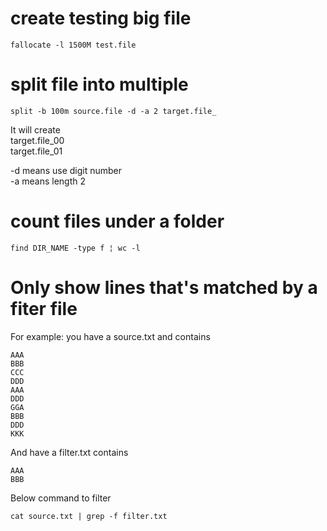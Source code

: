 # create testing big file

`fallocate -l 1500M test.file`


# split file into multiple

`split -b 100m source.file -d -a 2 target.file_`

It will create  
target.file_00  
target.file_01  

-d means use digit number  
-a means length 2

# count files under a folder

`find DIR_NAME -type f ¦ wc -l`

# Only show lines that's matched by a fiter file
For example: you have a source.txt and contains
```
AAA
BBB
CCC
DDD
AAA
DDD
GGA
BBB
DDD
KKK
```
And have a filter.txt contains
```
AAA
BBB
```
Below command to filter

`
cat source.txt | grep -f filter.txt
`

